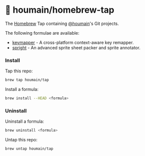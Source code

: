 # 🍻 houmain/homebrew-tap

The [Homebrew](https://brew.sh) Tap containing [@houmain](https://github.com/houmain)'s Git projects.

The following formulae are available:

- [keymapper](https://github.com/houmain/keymapper) - A cross-platform context-aware key remapper.
- [spright](https://github.com/houmain/spright) - An advanced sprite sheet packer and sprite annotator.

### Install

Tap this repo:

```zsh
brew tap houmain/tap
```

Install a formula:

```zsh
brew install --HEAD <formula>
```

### Uninstall

Uninstall a formula:

```zsh
brew uninstall <formula>
```

Untap this repo:

```zsh
brew untap houmain/tap
```
